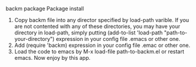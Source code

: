 backm package
Package install
1. Copy backm file into any director specified by load-path varible. 
If you are not contented with any of these directories, you may have your directory in load-path, simply 
putting (add-to-list 'load-path "path-to-your-directory") expression in your config file .emacs or other one.
2. Add (require 'backm) expression in your config file .emac or other one. 
3. Load the code to emacs by M-x load-file path-to-backm.el or restart emacs.
Now enjoy by this app.
